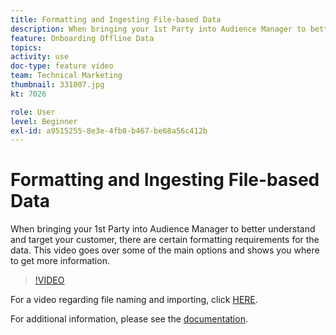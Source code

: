 ```yaml
---
title: Formatting and Ingesting File-based Data
description: When bringing your 1st Party into Audience Manager to better understand and target your customer, there are certain formatting requirements for the data. This video goes over some of the main options and shows you where to get more information.
feature: Onboarding Offline Data
topics: 
activity: use
doc-type: feature video
team: Technical Marketing
thumbnail: 331007.jpg
kt: 7026

role: User
level: Beginner
exl-id: a9515255-8e3e-4fb8-b467-be68a56c412b
---
```

# Formatting and Ingesting File-based Data

When bringing your 1st Party into Audience Manager to better understand and target your customer, there are certain formatting requirements for the data. This video goes over some of the main options and shows you where to get more information.

>[!VIDEO](https://video.tv.adobe.com/v/331007/?quality=12&learn=on)

For a video regarding file naming and importing, click [HERE](steps-for-ingesting-file-based-data.md).

For additional information, please see the [documentation](https://experienceleague.adobe.com/docs/audience-manager/user-guide/implementation-integration-guides/sending-audience-data/batch-data-transfer-process/inbound-file-contents.html?).

